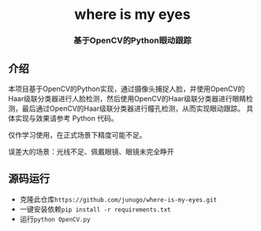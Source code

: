 <div align=center>
<h1>where is my eyes</h1>
<h3>基于OpenCV的Python眼动跟踪</h3>
</div>

## 介绍
本项目基于OpenCV的Python实现，通过摄像头捕捉人脸，并使用OpenCV的Haar级联分类器进行人脸检测，然后使用OpenCV的Haar级联分类器进行眼睛检测，最后通过OpenCV的Haar级联分类器进行瞳孔检测，从而实现眼动跟踪。
具体实现与效果请参考 Python 代码。

仅作学习使用，在正式场景下精度可能不足。

误差大的场景：光线不足、佩戴眼镜、眼镜未完全睁开

## 源码运行
- 克隆此仓库`https://github.com/junugo/where-is-my-eyes.git`
- 一键安装依赖`pip install -r requirements.txt`
- 运行`python OpenCV.py`
